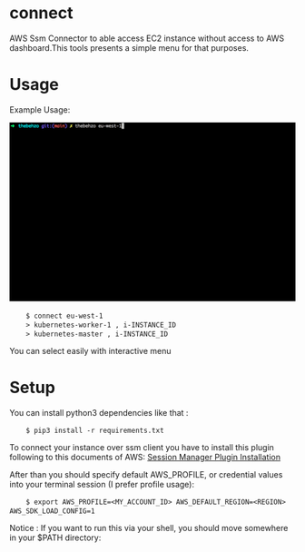 # connect
AWS Ssm Connector to able access EC2 instance without access to AWS dashboard.This tools presents a simple menu for that purposes.

# Usage
Example Usage:

<img src="./img/demo.gif"></img>
```
    $ connect eu-west-1
    > kubernetes-worker-1 , i-INSTANCE_ID
    > kubernetes-master , i-INSTANCE_ID

```

You can select easily with interactive menu

# Setup
You can install python3 dependencies like that :
```
    $ pip3 install -r requirements.txt
```

To connect your instance over ssm client you have to install this plugin following to this documents of AWS:
<a href="https://docs.aws.amazon.com/systems-manager/latest/userguide/session-manager-working-with-install-plugin.html">Session Manager Plugin Installation</a>

After than you should specify default AWS_PROFILE, or credential values into your terminal session (I prefer profile usage):

```
    $ export AWS_PROFILE=<MY_ACCOUNT_ID> AWS_DEFAULT_REGION=<REGION> AWS_SDK_LOAD_CONFIG=1
```

Notice : If you want to run this via your shell, you should move somewhere in your $PATH directory:
